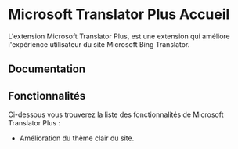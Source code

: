 # Microsoft Translator Plus Accueil

L'extension Microsoft Translator Plus, est une extension qui améliore l'expérience utilisateur du site Microsoft Bing Translator.

## Documentation
## Fonctionnalités
Ci-dessous vous trouverez la liste des fonctionnalités de Microsoft Translator Plus :
- Amélioration du thème clair du site.
